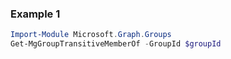 ### Example 1
```powershell
Import-Module Microsoft.Graph.Groups
Get-MgGroupTransitiveMemberOf -GroupId $groupId
```
